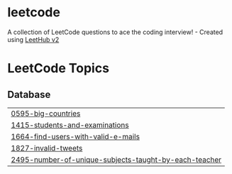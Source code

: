 # leetcode
A collection of LeetCode questions to ace the coding interview! - Created using [LeetHub v2](https://github.com/arunbhardwaj/LeetHub-2.0)

<!---LeetCode Topics Start-->
# LeetCode Topics
## Database
|  |
| ------- |
| [0595-big-countries](https://github.com/Aman31srivastava/leetcode/tree/master/0595-big-countries) |
| [1415-students-and-examinations](https://github.com/Aman31srivastava/leetcode/tree/master/1415-students-and-examinations) |
| [1664-find-users-with-valid-e-mails](https://github.com/Aman31srivastava/leetcode/tree/master/1664-find-users-with-valid-e-mails) |
| [1827-invalid-tweets](https://github.com/Aman31srivastava/leetcode/tree/master/1827-invalid-tweets) |
| [2495-number-of-unique-subjects-taught-by-each-teacher](https://github.com/Aman31srivastava/leetcode/tree/master/2495-number-of-unique-subjects-taught-by-each-teacher) |
<!---LeetCode Topics End-->